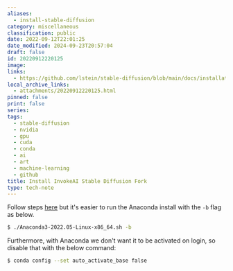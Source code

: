 ```yaml
---
aliases:
  - install-stable-diffusion
category: miscellaneous
classification: public
date: 2022-09-12T22:01:25
date_modified: 2024-09-23T20:57:04
draft: false
id: 20220912220125
image: 
links:
  - https://github.com/lstein/stable-diffusion/blob/main/docs/installation/INSTALL_LINUX.md
local_archive_links:
  - attachments/20220912220125.html
pinned: false
print: false
series: 
tags:
  - stable-diffusion
  - nvidia
  - gpu
  - cuda
  - conda
  - ai
  - art
  - machine-learning
  - github
title: Install InvokeAI Stable Diffusion Fork
type: tech-note
---
```


Follow steps [here](https://github.com/lstein/stable-diffusion/blob/main/docs/installation/INSTALL_LINUX.md) but it's easier to run the Anaconda install with the `-b` flag as below.

```sh
$ ./Anaconda3-2022.05-Linux-x86_64.sh -b
```

Furthermore, with Anaconda we don't want it to be activated on login, so disable that with the below command:

```sh
$ conda config --set auto_activate_base false
```

